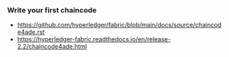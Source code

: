### Write your first chaincode
- https://github.com/hyperledger/fabric/blob/main/docs/source/chaincode4ade.rst
- https://hyperledger-fabric.readthedocs.io/en/release-2.2/chaincode4ade.html
```

```
